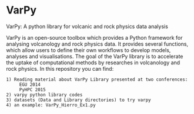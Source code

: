# VarPy
VarPy: A python library for volcanic and rock physics data analysis


VarPy is an open-source toolbox which provides a
Python framework for analysing volcanology and rock physics
data. It provides several functions, which allow users to define
their own workflows to develop models, analyses and visualisations.
The goal of the VarPy library is to accelerate the uptake
of computational methods by researches in volcanology and rock
physics. In this repository you can find:

	1) Reading material about VarPy Library presented at two conferences:
		 EGU 2014 
		 PyHPC 2015
	2) varpy python library codes
	3) datasets (Data and Library directories) to try varpy
	4) an example: VarPy_Hierro_Ex1.py 

